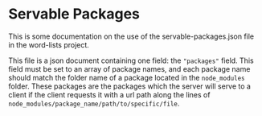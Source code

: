 # Servable Packages
This is some documentation on the use of the servable-packages.json file in the word-lists project.

This file is a json document containing one field: the `"packages"` field.  This field must be set to an array of package names, and each package name should match the folder name of a package located in the `node_modules` folder.  These packages are the packages which the server will serve to a client if the client requests it with a url path along the lines of `node_modules/package_name/path/to/specific/file`.

